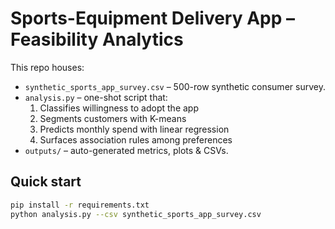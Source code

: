 # Sports-Equipment Delivery App – Feasibility Analytics

This repo houses:
* `synthetic_sports_app_survey.csv` – 500-row synthetic consumer survey.
* `analysis.py` – one-shot script that:
  1. Classifies willingness to adopt the app  
  2. Segments customers with K-means  
  3. Predicts monthly spend with linear regression  
  4. Surfaces association rules among preferences
* `outputs/` – auto-generated metrics, plots & CSVs.

## Quick start
```bash
pip install -r requirements.txt
python analysis.py --csv synthetic_sports_app_survey.csv
